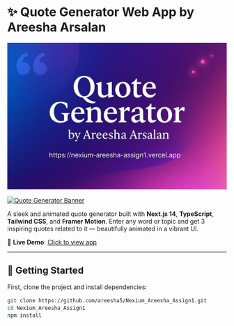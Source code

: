# ✨ Quote Generator Web App by Areesha Arsalan

![Banner](./banner.png)

[![Quote Generator Banner](./public/banner.png)](https://nexium-areesha-assign1-a6hg2z0v5-areeshas-projects-684b2d8e.vercel.app)

A sleek and animated quote generator built with **Next.js 14**, **TypeScript**, **Tailwind CSS**, and **Framer Motion**. Enter any word or topic and get 3 inspiring quotes related to it — beautifully animated in a vibrant UI.

🔗 **Live Demo**: [Click to view app](https://nexium-areesha-assign1-a6hg2z0v5-areeshas-projects-684b2d8e.vercel.app)

---

## 🚀 Getting Started

First, clone the project and install dependencies:

```bash
git clone https://github.com/areesha5/Nexium_Areesha_Assign1.git
cd Nexium_Areesha_Assign1
npm install
